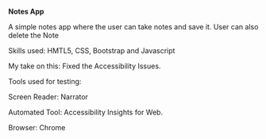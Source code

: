 **Notes App**

A simple notes app where the user can take notes and save it. User can also delete the Note

Skills used: HMTL5, CSS, Bootstrap and Javascript

My take on this: Fixed the Accessibility Issues.

Tools used for testing:

Screen Reader: Narrator

Automated Tool: Accessibility Insights for Web.

Browser: Chrome
